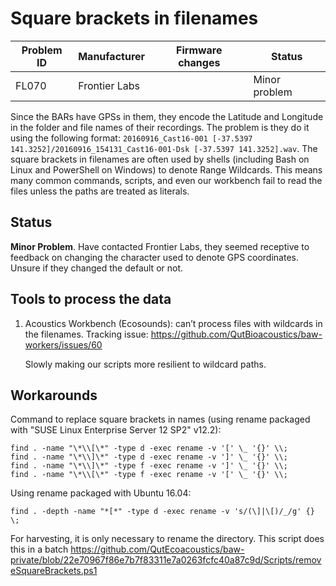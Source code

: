 # Square brackets in filenames

|Problem ID | Manufacturer | Firmware changes | Status              |
|-----------|--------------|------------------|---------------------|
|FL070         |Frontier Labs |                  |   Minor problem     |

Since the BARs have GPSs in them, they encode the Latitude and Longitude in the
folder and file names of their recordings. The problem is they do it using the
following format: `20160916_Cast16-001 [-37.5397
141.3252]/20160916_154131_Cast16-001-Dsk [-37.5397 141.3252].wav`. The square
brackets in filenames are often used by shells (including Bash on Linux and
PowerShell on Windows) to denote Range Wildcards. This means many common
commands, scripts, and even our workbench fail to read the files unless the
paths are treated as literals.


## Status

**Minor Problem**. Have contacted Frontier Labs, they seemed receptive to
feedback on changing the character used to denote GPS coordinates. Unsure if
they changed the default or not.

## Tools to process the data

1. Acoustics Workbench (Ecosounds): can’t process files with wildcards in the filenames. Tracking
issue: <https://github.com/QutBioacoustics/baw-workers/issues/60>

    Slowly making our scripts more resilient to wildcard paths.

## Workarounds

Command to replace square brackets in names (using rename packaged with "SUSE
Linux Enterprise Server 12 SP2" v12.2):

```
find . -name "\*\\[\*" -type d -exec rename -v '[' \_ '{}' \\;
find . -name "\*\\]\*" -type d -exec rename -v ']' \_ '{}' \\;
find . -name "\*\\]\*" -type f -exec rename -v ']' \_ '{}' \\;
find . -name "\*\\[\*" -type f -exec rename -v '[' \_ '{}' \\;
```

Using rename packaged with Ubuntu 16.04:

```
find . -depth -name "*[*" -type d -exec rename -v 's/(\]|\[)/_/g' {} \;
```

For harvesting, it is only necessary to rename the directory. This script does this in a batch
https://github.com/QutEcoacoustics/baw-private/blob/22e70967f86e7b7f83311e7a0263fcfc40a87c9d/Scripts/removeSquareBrackets.ps1




